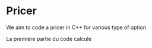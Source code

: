 # Pricer
We aim to code a pricer in C++ for various type of option

La première partie du code calcule
